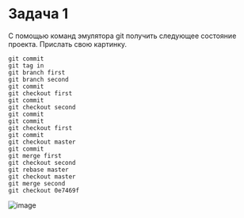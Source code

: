 # Задача 1

С помощью команд эмулятора git получить следующее состояние проекта. Прислать свою картинку.

```
git commit
git tag in
git branch first
git branch second
git commit
git checkout first
git commit
git checkout second
git commit
git commit
git checkout first
git commit
git checkout master
git commit
git merge first
git checkout second
git rebase master
git checkout master
git merge second
git checkout 0e7469f
```

![image](https://github.com/user-attachments/assets/01c78289-5390-4e65-8a0e-fda7f7b62178)
